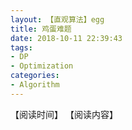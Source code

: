 ```yaml
---
layout: 【直观算法】egg
title: 鸡蛋难题
date: 2018-10-11 22:39:43
tags: 
- DP
- Optimization
categories:
- Algorithm
---
```


【阅读时间】
【阅读内容】

<!-- more -->